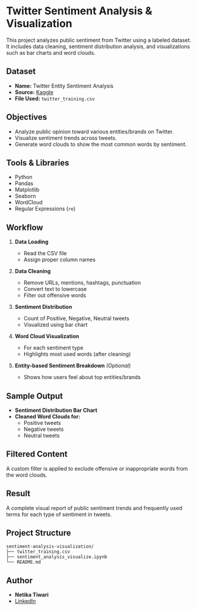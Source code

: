 
# Twitter Sentiment Analysis & Visualization

This project analyzes public sentiment from Twitter using a labeled dataset. It includes data cleaning, sentiment distribution analysis, and visualizations such as bar charts and word clouds.

##  Dataset

- **Name:** Twitter Entity Sentiment Analysis
- **Source:** [Kaggle](https://www.kaggle.com/datasets/jp797498e/twitter-entity-sentiment-analysis)
- **File Used:** `twitter_training.csv`

##  Objectives

- Analyze public opinion toward various entities/brands on Twitter.
- Visualize sentiment trends across tweets.
- Generate word clouds to show the most common words by sentiment.

## Tools & Libraries

- Python
- Pandas
- Matplotlib
- Seaborn
- WordCloud
- Regular Expressions (`re`)

## Workflow

1. **Data Loading**  
   - Read the CSV file
   - Assign proper column names

2. **Data Cleaning**  
   - Remove URLs, mentions, hashtags, punctuation
   - Convert text to lowercase
   - Filter out offensive words

3. **Sentiment Distribution**  
   - Count of Positive, Negative, Neutral tweets
   - Visualized using bar chart

4. **Word Cloud Visualization**  
   - For each sentiment type
   - Highlights most used words (after cleaning)

5. **Entity-based Sentiment Breakdown** *(Optional)*  
   - Shows how users feel about top entities/brands

##  Sample Output

- **Sentiment Distribution Bar Chart**
- **Cleaned Word Clouds for:**
  - Positive tweets
  - Negative tweets
  - Neutral tweets

##  Filtered Content

A custom filter is applied to exclude offensive or inappropriate words from the word clouds.

## Result

A complete visual report of public sentiment trends and frequently used terms for each type of sentiment in tweets.

## Project Structure

```
sentiment-analysis-visualization/
├── twitter_training.csv
├── sentiment_analysis_visualize.ipynb
└── README.md
```

## Author

- **Netika Tiwari**
- [LinkedIn](https://www.linkedin.com/in/netika-tiwari-21f2005/)
